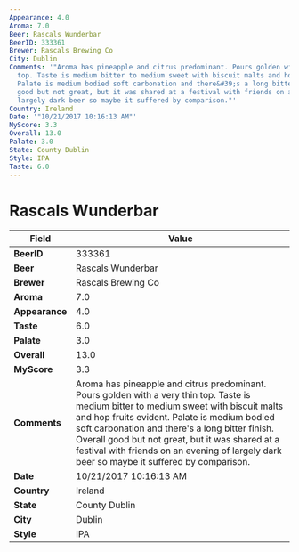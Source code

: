 ```yaml
---
Appearance: 4.0
Aroma: 7.0
Beer: Rascals Wunderbar
BeerID: 333361
Brewer: Rascals Brewing Co
City: Dublin
Comments: '"Aroma has pineapple and citrus predominant. Pours golden with a very thin
  top. Taste is medium bitter to medium sweet with biscuit malts and hop fruits evident.
  Palate is medium bodied soft carbonation and there&#39;s a long bitter finish. Overall
  good but not great, but it was shared at a festival with friends on an evening of
  largely dark beer so maybe it suffered by comparison."'
Country: Ireland
Date: '"10/21/2017 10:16:13 AM"'
MyScore: 3.3
Overall: 13.0
Palate: 3.0
State: County Dublin
Style: IPA
Taste: 6.0
---
```


# Rascals Wunderbar

| Field         | Value |
|---------------|-------|
| **BeerID** | 333361 |
| **Beer** | Rascals Wunderbar |
| **Brewer** | Rascals Brewing Co |
| **Aroma** | 7.0 |
| **Appearance** | 4.0 |
| **Taste** | 6.0 |
| **Palate** | 3.0 |
| **Overall** | 13.0 |
| **MyScore** | 3.3 |
| **Comments** | Aroma has pineapple and citrus predominant. Pours golden with a very thin top. Taste is medium bitter to medium sweet with biscuit malts and hop fruits evident. Palate is medium bodied soft carbonation and there&#39;s a long bitter finish. Overall good but not great, but it was shared at a festival with friends on an evening of largely dark beer so maybe it suffered by comparison. |
| **Date** | 10/21/2017 10:16:13 AM |
| **Country** | Ireland |
| **State** | County Dublin |
| **City** | Dublin |
| **Style** | IPA |
